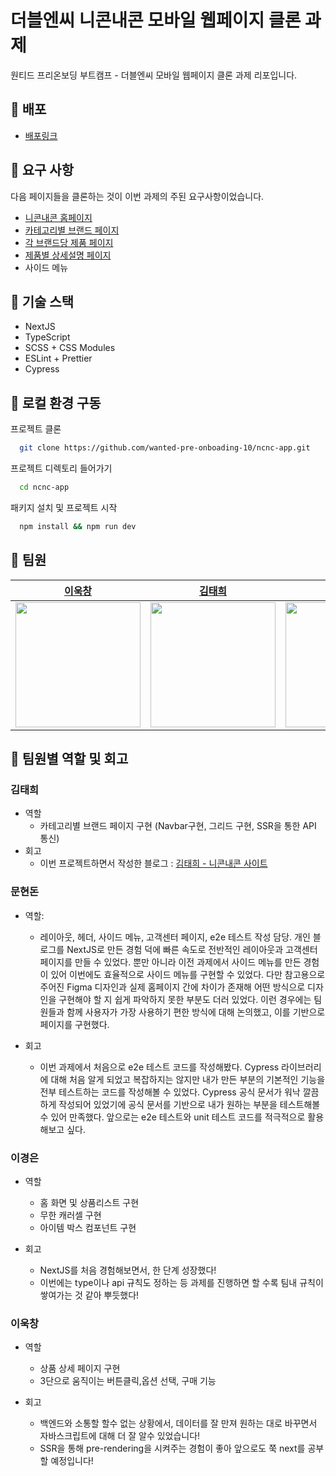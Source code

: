 # 더블엔씨 니콘내콘 모바일 웹페이지 클론 과제

원티드 프리온보딩 부트캠프 - 더블엔씨 모바일 웹페이지 클론 과제 리포입니다.

## 📌 배포

- [배포링크](https://ncnc-app.vercel.app/)

## 📌 요구 사항

다음 페이지들을 클론하는 것이 이번 과제의 주된 요구사항이었습니다.

- [니콘내콘 홈페이지](https://ncnc.app/)
- [카테고리별 브랜드 페이지](https://ncnc.app/categories/67)
- [각 브랜드당 제품 페이지](https://ncnc.app/brands/63)
- [제품별 상세설명 페이지](https://ncnc.app/items/137)
- 사이드 메뉴

## 📌 기술 스택

- NextJS
- TypeScript
- SCSS + CSS Modules
- ESLint + Prettier
- Cypress

## 📌 로컬 환경 구동

프로젝트 클론

```bash
  git clone https://github.com/wanted-pre-onboading-10/ncnc-app.git
```

프로젝트 디렉토리 들어가기

```bash
  cd ncnc-app
```

패키지 설치 및 프로젝트 시작

```bash
  npm install && npm run dev
```


## 📌 팀원
|[이욱창](https://github.com/wook95)|[김태희](https://github.com/tae100k)|[문현돈](https://github.com/hyundonny)|[이경은](https://github.com/2kyung19)|
| ----- | ---- | ----- |  ----- |
|<img src="https://avatars.githubusercontent.com/u/80494742?v=4" width="200"/>|<img src="https://avatars.githubusercontent.com/u/78027252?v=4" width="200" />| <img src="https://avatars.githubusercontent.com/u/10048956?v=4" width="200" />|<img src="https://avatars.githubusercontent.com/u/32586712?v=4" width="200" />


## 📌 팀원별 역할 및 회고

### 김태희

- 역할
   - 카테고리별 브랜드 페이지 구현 (Navbar구현, 그리드 구현, SSR을 통한 API 통신)
- 회고
  - 이번 프로젝트하면서 작성한 블로그 : [김태희 - 니콘내콘 사이트](https://www.notion.so/Nex-js-TS-SCSS-ncnc-bbfc68fd538c4665ac324c72bd4d73c0)


### 문현돈

- 역할:
  - 레이아웃, 헤더, 사이드 메뉴, 고객센터 페이지, e2e 테스트 작성 담당. 개인 블로그를 NextJS로 만든 경험 덕에 빠른 속도로 전반적인 레이아웃과 고객센터 페이지를 만들 수 있었다. 뿐만 아니라 이전 과제에서 사이드 메뉴를 만든 경험이 있어 이번에도 효율적으로 사이드 메뉴를 구현할 수 있었다. 다만 참고용으로 주어진 Figma 디자인과 실제 홈페이지 간에 차이가 존재해 어떤 방식으로 디자인을 구현해야 할 지 쉽게 파악하지 못한 부분도 더러 있었다. 이런 경우에는 팀원들과 함께 사용자가 가장 사용하기 편한 방식에 대해 논의했고, 이를 기반으로 페이지를 구현했다.

- 회고
  - 이번 과제에서 처음으로 e2e 테스트 코드를 작성해봤다. Cypress 라이브러리에 대해 처음 알게 되었고 복잡하지는 않지만 내가 만든 부분의 기본적인 기능을 전부 테스트하는 코드를 작성해볼 수 있었다. Cypress 공식 문서가 워낙 깔끔하게 작성되어 있었기에 공식 문서를 기반으로 내가 원하는 부분을 테스트해볼 수 있어 만족했다. 앞으로는 e2e 테스트와 unit 테스트 코드를 적극적으로 활용해보고 싶다.

### 이경은

- 역할
  - 홈 화면 및 상품리스트 구현
  - 무한 캐러셀 구현
  - 아이템 박스 컴포넌트 구현

- 회고
  - NextJS를 처음 경험해보면서, 한 단계 성장했다!
  - 이번에는 type이나 api 규칙도 정하는 등 과제를 진행하면 할 수록 팀내 규칙이 쌓여가는 것 같아 뿌듯했다!

### 이욱창

- 역할
  - 상품 상세 페이지 구현
  - 3단으로 움직이는 버튼클릭,옵션 선택, 구매 기능

- 회고
  - 백엔드와 소통할 할수 없는 상황에서, 데이터를 잘 만져 원하는 대로 바꾸면서 자바스크립트에 대해 더 잘 알수 있었습니다!
  - SSR을 통해 pre-rendering을 시켜주는 경험이 좋아 앞으로도 쭉 next를 공부할 예정입니다!
